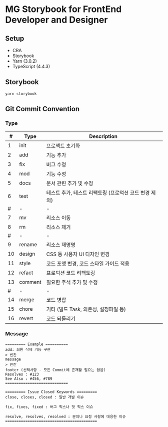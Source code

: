 # MG Storybook for FrontEnd Developer and Designer

## Setup

- CRA
- Storybook
- Yarn (3.0.2)
- TypeScript (4.4.3)

## Storybook

```shell
yarn storybook
```

## Git Commit Convention

### Type

| #   | Type    | Description                                            |
| --- | ------- | ------------------------------------------------------ |
| 1   | init    | 프로젝트 초기화                                        |
| 2   | add     | 기능 추가                                              |
| 3   | fix     | 버그 수정                                              |
| 4   | mod     | 기능 수정                                              |
| 5   | docs    | 문서 관련 추가 및 수정                                 |
| 6   | test    | 테스트 추가, 테스트 리팩토링 (프로덕션 코드 변경 제외) |
| #   | -       | -                                                      |
| 7   | mv      | 리소스 이동                                            |
| 8   | rm      | 리소스 제거                                            |
| #   | -       | -                                                      |
| 9   | rename  | 리소스 재명명                                          |
| 10  | design  | CSS 등 사용자 UI 디자인 변경                           |
| 11  | style   | 코드 포맷 변경, 코드 스타일 가이드 적용                |
| 12  | refact  | 프로덕션 코드 리팩토링                                 |
| 13  | comment | 필요한 주석 추가 및 수정                               |
| #   | -       | -                                                      |
| 14  | merge   | 코드 병합                                              |
| 15  | chore   | 기타 (빌드 Task, 의존성, 설정파일 등)                  |
| 16  | revert  | 코드 되돌리기                                          |

### Message

```shell
========= Example ==========
add: 회원 삭제 기능 구현
> 빈칸
message
> 빈칸
footer (선택사항 - 모든 Commit에 존재할 필요는 없음)
Resolves : #123
See Also : #456, #789
============================

========= Issue Closed Keywords =========
close, closes, closed : 일반 개발 이슈

fix, fixes, fixed : 버그 픽스나 핫 픽스 이슈

resolve, resolves, resolved : 문의나 요청 사항에 대응한 이슈
=========================================
```
